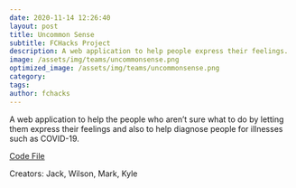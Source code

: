 ```yaml
---
date: 2020-11-14 12:26:40
layout: post
title: Uncommon Sense
subtitle: FCHacks Project
description: A web application to help people express their feelings.
image: /assets/img/teams/uncommonsense.png
optimized_image: /assets/img/teams/uncommonsense.png
category:
tags:
author: fchacks
---
```


A web application to help the people who aren’t sure what to do by letting them express their feelings and also to help diagnose people for illnesses such as COVID-19.

<a href="https://repl.it/@uncommonsense/Team-Uncommonsense-Project#main.py">Code File</a>

Creators:
Jack, Wilson, Mark, Kyle
